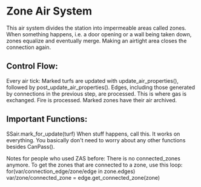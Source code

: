# Zone Air System

This air system divides the station into impermeable areas called zones.
When something happens, i.e. a door opening or a wall being taken down,
zones equalize and eventually merge. Making an airtight area closes the connection again.

## Control Flow:
Every air tick:
	Marked turfs are updated with update_air_properties(), followed by post_update_air_properties().
	Edges, including those generated by connections in the previous step, are processed. This is where gas is exchanged.
	Fire is processed.
	Marked zones have their air archived.

## Important Functions:

SSair.mark_for_update(turf)
	When stuff happens, call this. It works on everything. You basically don't need to worry about any other
	functions besides CanPass().

Notes for people who used ZAS before:
	There is no connected_zones anymore.
	To get the zones that are connected to a zone, use this loop:
	for(var/connection_edge/zone/edge in zone.edges)
		var/zone/connected_zone = edge.get_connected_zone(zone)
